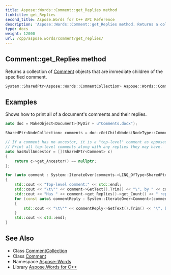 ```yaml
---
title: Aspose::Words::Comment::get_Replies method
linktitle: get_Replies
second_title: Aspose.Words for C++ API Reference
description: 'Aspose::Words::Comment::get_Replies method. Returns a collection of Comment objects that are immediate children of the specified comment in C++.'
type: docs
weight: 12000
url: /cpp/aspose.words/comment/get_replies/
---
```

## Comment::get_Replies method


Returns a collection of [Comment](../) objects that are immediate children of the specified comment.

```cpp
System::SharedPtr<Aspose::Words::CommentCollection> Aspose::Words::Comment::get_Replies()
```


## Examples



Shows how to print all of a document's comments and their replies. 
```cpp
auto doc = MakeObject<Document>(MyDir + u"Comments.docx");

SharedPtr<NodeCollection> comments = doc->GetChildNodes(NodeType::Comment, true);

// If a comment has no ancestor, it is a "top-level" comment as opposed to a reply-type comment.
// Print all top-level comments along with any replies they may have.
auto hasNullAncestor = [](SharedPtr<Comment> c)
{
    return c->get_Ancestor() == nullptr;
};

for (auto comment : System::IterateOver(comments->LINQ_OfType<SharedPtr<Comment>>()->LINQ_Where(hasNullAncestor)))
{
    std::cout << "Top-level comment:" << std::endl;
    std::cout << "\t\"" << comment->GetText().Trim() << "\", by " << comment->get_Author() << std::endl;
    std::cout << "Has " << comment->get_Replies()->get_Count() << " replies" << std::endl;
    for (const auto& commentReply : System::IterateOver<Comment>(comment->get_Replies()))
    {
        std::cout << "\t\"" << commentReply->GetText().Trim() << "\", by " << commentReply->get_Author() << std::endl;
    }
    std::cout << std::endl;
}
```

## See Also

* Class [CommentCollection](../../commentcollection/)
* Class [Comment](../)
* Namespace [Aspose::Words](../../)
* Library [Aspose.Words for C++](../../../)
